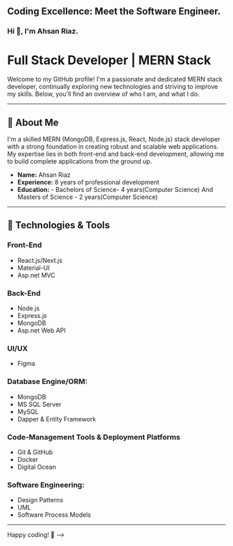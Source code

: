 ## Coding Excellence: Meet the Software Engineer. 
### Hi 👋, I'm Ahsan Riaz. 

# Full Stack Developer | MERN Stack
Welcome to my GitHub profile! I'm a passionate and dedicated MERN stack developer, continually exploring new technologies and striving to improve my skills. Below, you'll find an overview of who I am, and what I do.

---

## 🚀 About Me

I'm a skilled MERN (MongoDB, Express.js, React, Node.js) stack developer with a strong foundation in creating robust and scalable web applications. My expertise lies in both front-end and back-end development, allowing me to build complete applications from the ground up.

- **Name:** Ahsan Riaz
- **Experience:** 8 years of professional development
- **Education:** - Bachelors of Science- 4 years(Computer Science)
                 And Masters of Science - 2 years(Computer Science)

---

## 🔧 Technologies & Tools

### Front-End
- React.js/Next.js
- Material-UI
- Asp.net MVC

### Back-End
- Node.js
- Express.js
- MongoDB
- Asp.net Web API

### UI/UX
- Figma

### Database Engine/ORM:
- MongoDB
- MS SQL Server
- MySQL
- Dapper & Entity Framework

### Code-Management Tools & Deployment Platforms
- Git & GitHub
- Docker
- Digital Ocean

### Software Engineering:
- Design Patterns
- UML
- Software Process Models
---

Happy coding! 🚀
-->
